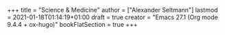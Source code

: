 +++
title = "Science & Medicine"
author = ["Alexander Seltmann"]
lastmod = 2021-01-18T01:14:19+01:00
draft = true
creator = "Emacs 27.1 (Org mode 9.4.4 + ox-hugo)"
bookFlatSection = true
+++
